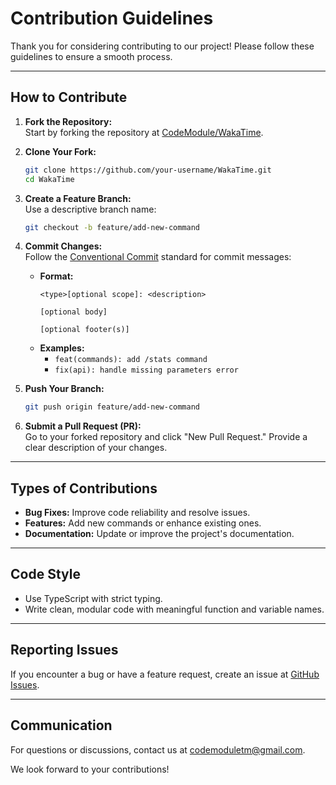 # Contribution Guidelines

Thank you for considering contributing to our project! Please follow these guidelines to ensure a smooth process.

---

## How to Contribute

1. **Fork the Repository:**  
   Start by forking the repository at [CodeModule/WakaTime](https://github.com/CodeModule-ir/WakaTime.git).

2. **Clone Your Fork:**  
   ```bash
   git clone https://github.com/your-username/WakaTime.git
   cd WakaTime
   ```

3. **Create a Feature Branch:**  
   Use a descriptive branch name:  
   ```bash
   git checkout -b feature/add-new-command
   ```

4. **Commit Changes:**  
   Follow the [Conventional Commit](https://www.conventionalcommits.org/) standard for commit messages:  
   - **Format:**  
     ```
     <type>[optional scope]: <description>

     [optional body]

     [optional footer(s)]
     ```
   - **Examples:**  
     - `feat(commands): add /stats command`
     - `fix(api): handle missing parameters error`

5. **Push Your Branch:**  
   ```bash
   git push origin feature/add-new-command
   ```

6. **Submit a Pull Request (PR):**  
   Go to your forked repository and click "New Pull Request." Provide a clear description of your changes.

---

## Types of Contributions

- **Bug Fixes:** Improve code reliability and resolve issues.
- **Features:** Add new commands or enhance existing ones.
- **Documentation:** Update or improve the project's documentation.

---

## Code Style
- Use TypeScript with strict typing.
- Write clean, modular code with meaningful function and variable names.

---

## Reporting Issues
If you encounter a bug or have a feature request, create an issue at [GitHub Issues](https://github.com/CodeModule-ir/WakaTime/issues).

---

## Communication
For questions or discussions, contact us at [codemoduletm@gmail.com](mailto:codemoduletm@gmail.com).

We look forward to your contributions!
